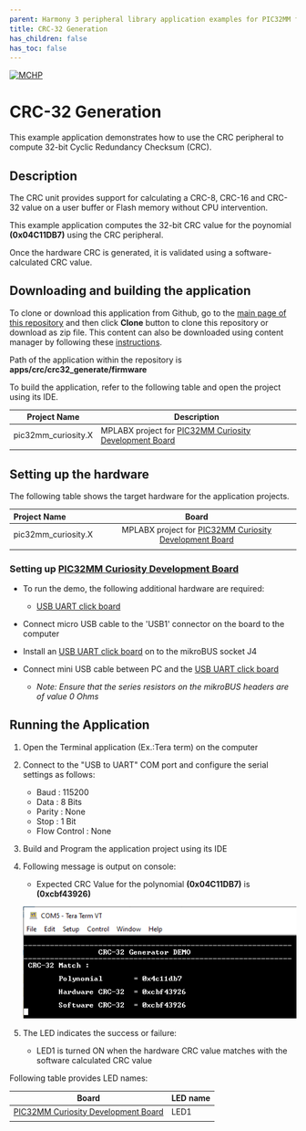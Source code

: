 ```yaml
---
parent: Harmony 3 peripheral library application examples for PIC32MM family
title: CRC-32 Generation
has_children: false
has_toc: false
---
```


[![MCHP](https://www.microchip.com/ResourcePackages/Microchip/assets/dist/images/logo.png)](https://www.microchip.com)

# CRC-32 Generation

This example application demonstrates how to use the CRC peripheral to compute 32-bit Cyclic Redundancy Checksum (CRC).

## Description

The CRC unit provides support for calculating a CRC-8, CRC-16 and CRC-32 value on a user buffer or Flash memory without CPU intervention.

This example application computes the 32-bit CRC value for the poynomial **(0x04C11DB7)** using the CRC peripheral.

Once the hardware CRC is generated, it is validated using a software-calculated CRC value.

## Downloading and building the application

To clone or download this application from Github, go to the [main page of this repository](https://github.com/Microchip-MPLAB-Harmony/csp_apps_pic32mm) and then click **Clone** button to clone this repository or download as zip file.
This content can also be downloaded using content manager by following these [instructions](https://github.com/Microchip-MPLAB-Harmony/contentmanager/wiki).

Path of the application within the repository is **apps/crc/crc32_generate/firmware**

To build the application, refer to the following table and open the project using its IDE.

| Project Name      | Description                                    |
| ----------------- | ---------------------------------------------- |
| pic32mm_curiosity.X | MPLABX project for [PIC32MM Curiosity Development Board](https://www.microchip.com/DevelopmentTools/ProductDetails/DM320101)|
|||

## Setting up the hardware

The following table shows the target hardware for the application projects.

| Project Name| Board|
|:---------|:---------:|
| pic32mm_curiosity.X | MPLABX project for [PIC32MM Curiosity Development Board](https://www.microchip.com/DevelopmentTools/ProductDetails/DM320101)|
|||

### Setting up [PIC32MM Curiosity Development Board](https://www.microchip.com/DevelopmentTools/ProductDetails/DM320101)
- To run the demo, the following additional hardware are required:
  - [USB UART click board](https://www.mikroe.com/usb-uart-click)

- Connect micro USB cable to the 'USB1' connector on the board to the computer
- Install an [USB UART click board](https://www.mikroe.com/usb-uart-click) on to the mikroBUS socket J4
- Connect mini USB cable between PC and the [USB UART click board](https://www.mikroe.com/usb-uart-click)
  - *Note: Ensure that the series resistors on the mikroBUS headers are of value 0 Ohms*

## Running the Application

1. Open the Terminal application (Ex.:Tera term) on the computer
2. Connect to the "USB to UART" COM port and configure the serial settings as follows:
    - Baud : 115200
    - Data : 8 Bits
    - Parity : None
    - Stop : 1 Bit
    - Flow Control : None
3. Build and Program the application project using its IDE

4. Following message is output on console:
   - Expected CRC Value for the polynomial **(0x04C11DB7)** is **(0xcbf43926)**

   ![output_crc32_generate](images/output_crc32_generate.png)

5. The LED indicates the success or failure:
   - LED1 is turned ON when the hardware CRC value matches with the software calculated CRC value

Following table provides LED names:

| Board | LED name |
| ----- | -------- |
| [PIC32MM Curiosity Development Board](https://www.microchip.com/DevelopmentTools/ProductDetails/DM320101) | LED1|
|||
